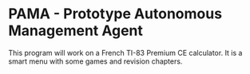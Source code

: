 # PAMA - Prototype Autonomous Management Agent 
This program will work on a French TI-83 Premium CE calculator.
It is a smart menu with some games and revision chapters.
